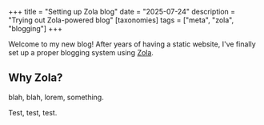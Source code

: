+++
title = "Setting up Zola blog"
date = "2025-07-24"
description = "Trying out Zola-powered blog"
[taxonomies]
tags = ["meta", "zola", "blogging"]
+++

Welcome to my new blog! After years of having a static website, I've finally set up a proper blogging system using [Zola](https://www.getzola.org/).

<!-- more -->

## Why Zola?

blah, blah, lorem, something.

Test, test, test.

